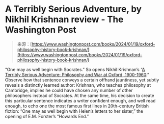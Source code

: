 <!--yml
category: 未分类
date: 2024-05-27 15:16:02
-->

# A Terribly Serious Adventure, by Nikhil Krishnan review - The Washington Post

> 来源：[https://www.washingtonpost.com/books/2024/01/19/oxford-philosophy-history-book-krishnan/](https://www.washingtonpost.com/books/2024/01/19/oxford-philosophy-history-book-krishnan/)

“One may as well begin with Socrates.” So opens Nikhil Krishnan’s “[A Terribly Serious Adventure: Philosophy and War at Oxford, 1900-1960](https://amzn.to/3Sm0q5f).” Observe how that sentence conveys a certain offhand jauntiness, yet subtly reveals a distinctly learned author: Krishnan, who teaches philosophy at Cambridge, implies he could have chosen any number of other philosophers instead of Socrates. At the same time, his decision to create this particular sentence indicates a writer confident enough, and well read enough, to echo one the most famous first lines in 20th-century British fiction: “One may as well begin with Helen’s letters to her sister,” the opening of E.M. Forster’s “Howards End.”